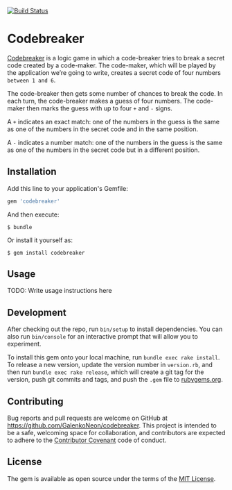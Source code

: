 [![Build Status](https://travis-ci.org/GalenkoNeon/CodeBreaker.svg?branch=dev)](https://travis-ci.org/GalenkoNeon/CodeBreaker)
# Codebreaker

[Codebreaker](https://rubygarage.github.io/slides/rspec#/37/1) is a logic game in which a code-breaker tries to break a secret code created by a code-maker. The code-maker, which will be played by the application we’re going to write, creates a secret code of four numbers `between 1 and 6`.


The code-breaker then gets some number of chances to break the code. In each turn, the code-breaker makes a guess of four numbers. The code-maker then marks the guess with up to four `+` and `-` signs.


A `+` indicates an exact match: one of the numbers in the guess is the same as one of the numbers in the secret code and in the same position.


A `-` indicates a number match: one of the numbers in the guess is the same as one of the numbers in the secret code but in a different position.

## Installation

Add this line to your application's Gemfile:

```ruby
gem 'codebreaker'
```

And then execute:

    $ bundle

Or install it yourself as:

    $ gem install codebreaker

## Usage

TODO: Write usage instructions here

## Development

After checking out the repo, run `bin/setup` to install dependencies. You can also run `bin/console` for an interactive prompt that will allow you to experiment.

To install this gem onto your local machine, run `bundle exec rake install`. To release a new version, update the version number in `version.rb`, and then run `bundle exec rake release`, which will create a git tag for the version, push git commits and tags, and push the `.gem` file to [rubygems.org](https://rubygems.org).

## Contributing

Bug reports and pull requests are welcome on GitHub at https://github.com/GalenkoNeon/codebreaker. This project is intended to be a safe, welcoming space for collaboration, and contributors are expected to adhere to the [Contributor Covenant](http://contributor-covenant.org) code of conduct.


## License

The gem is available as open source under the terms of the [MIT License](http://opensource.org/licenses/MIT).

